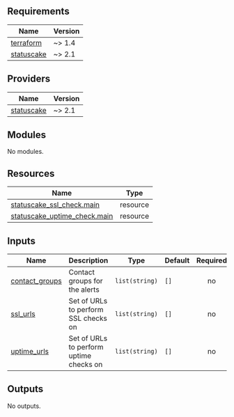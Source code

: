 ## Requirements

| Name | Version |
|------|---------|
| <a name="requirement_terraform"></a> [terraform](#requirement\_terraform) | ~> 1.4 |
| <a name="requirement_statuscake"></a> [statuscake](#requirement\_statuscake) | ~> 2.1 |

## Providers

| Name | Version |
|------|---------|
| <a name="provider_statuscake"></a> [statuscake](#provider\_statuscake) | ~> 2.1 |

## Modules

No modules.

## Resources

| Name | Type |
|------|------|
| [statuscake_ssl_check.main](https://registry.terraform.io/providers/StatusCakeDev/statuscake/latest/docs/resources/ssl_check) | resource |
| [statuscake_uptime_check.main](https://registry.terraform.io/providers/StatusCakeDev/statuscake/latest/docs/resources/uptime_check) | resource |

## Inputs

| Name | Description | Type | Default | Required |
|------|-------------|------|---------|:--------:|
| <a name="input_contact_groups"></a> [contact\_groups](#input\_contact\_groups) | Contact groups for the alerts | `list(string)` | `[]` | no |
| <a name="input_ssl_urls"></a> [ssl\_urls](#input\_ssl\_urls) | Set of URLs to perform SSL checks on | `list(string)` | `[]` | no |
| <a name="input_uptime_urls"></a> [uptime\_urls](#input\_uptime\_urls) | Set of URLs to perform uptime checks on | `list(string)` | `[]` | no |

## Outputs

No outputs.
